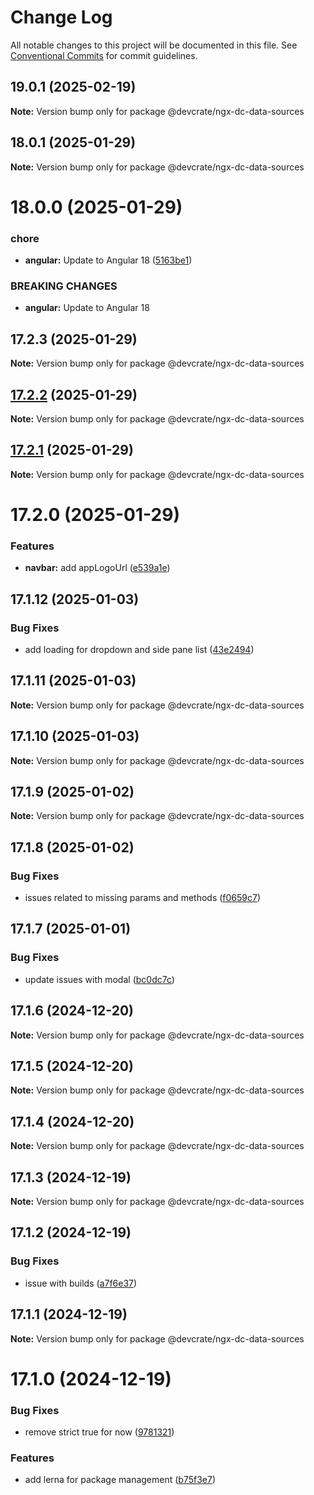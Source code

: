 # Change Log

All notable changes to this project will be documented in this file.
See [Conventional Commits](https://conventionalcommits.org) for commit guidelines.

## 19.0.1 (2025-02-19)

**Note:** Version bump only for package @devcrate/ngx-dc-data-sources





## 18.0.1 (2025-01-29)

**Note:** Version bump only for package @devcrate/ngx-dc-data-sources





# 18.0.0 (2025-01-29)


### chore

* **angular:** Update to Angular 18 ([5163be1](https://github.com/danda-panda-bytes/devcrate/commit/5163be1f7d07149b2b3e5e3cdbafc87817795416))


### BREAKING CHANGES

* **angular:** Update to Angular 18





## 17.2.3 (2025-01-29)

**Note:** Version bump only for package @devcrate/ngx-dc-data-sources





## [17.2.2](https://github.com/danda-panda-bytes/devcrate/compare/@devcrate/ngx-dc-data-sources@17.2.1...@devcrate/ngx-dc-data-sources@17.2.2) (2025-01-29)

**Note:** Version bump only for package @devcrate/ngx-dc-data-sources





## [17.2.1](https://github.com/danda-panda-bytes/devcrate/compare/@devcrate/ngx-dc-data-sources@17.2.0...@devcrate/ngx-dc-data-sources@17.2.1) (2025-01-29)

**Note:** Version bump only for package @devcrate/ngx-dc-data-sources





# 17.2.0 (2025-01-29)


### Features

* **navbar:** add appLogoUrl ([e539a1e](https://github.com/danda-panda-bytes/devcrate/commit/e539a1e1a244025abeea21a1690f623fae69f888))





## 17.1.12 (2025-01-03)


### Bug Fixes

* add loading for dropdown and side pane list ([43e2494](https://github.com/danda-panda-bytes/devcrate/commit/43e249459089f49291c52ca64481b8f37d1aee74))





## 17.1.11 (2025-01-03)

**Note:** Version bump only for package @devcrate/ngx-dc-data-sources





## 17.1.10 (2025-01-03)

**Note:** Version bump only for package @devcrate/ngx-dc-data-sources





## 17.1.9 (2025-01-02)

**Note:** Version bump only for package @devcrate/ngx-dc-data-sources





## 17.1.8 (2025-01-02)


### Bug Fixes

* issues related to missing params and methods ([f0659c7](https://github.com/danda-panda-bytes/devcrate/commit/f0659c732241d4f252e1552ebab5bfa3a219be2e))





## 17.1.7 (2025-01-01)


### Bug Fixes

* update issues with modal ([bc0dc7c](https://github.com/danda-panda-bytes/devcrate/commit/bc0dc7c1aee8015e8798966c88e790ddc0525c24))





## 17.1.6 (2024-12-20)

**Note:** Version bump only for package @devcrate/ngx-dc-data-sources





## 17.1.5 (2024-12-20)

**Note:** Version bump only for package @devcrate/ngx-dc-data-sources





## 17.1.4 (2024-12-20)

**Note:** Version bump only for package @devcrate/ngx-dc-data-sources





## 17.1.3 (2024-12-19)

**Note:** Version bump only for package @devcrate/ngx-dc-data-sources





## 17.1.2 (2024-12-19)


### Bug Fixes

* issue with builds ([a7f6e37](https://github.com/danda-panda-bytes/devcrate/commit/a7f6e377117525945a8ef70dcc209b07eb8517d5))





## 17.1.1 (2024-12-19)

**Note:** Version bump only for package @devcrate/ngx-dc-data-sources





# 17.1.0 (2024-12-19)


### Bug Fixes

* remove strict true for now ([9781321](https://github.com/danda-panda-bytes/devcrate/commit/9781321a9d15ca3640721600b0909ae5a138c612))


### Features

* add lerna for package management ([b75f3e7](https://github.com/danda-panda-bytes/devcrate/commit/b75f3e7a414d7e7b02df9de17529212ae14f9169))
